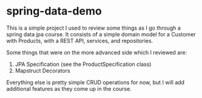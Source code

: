# spring-data-demo

This is a simple project I used to review some things as I go through a spring data jpa course. It consists of a simple domain model for a Customer with Products, with a REST API, services, and repositories. 

Some things that were on the more advanced side which I reviewed are:

1. JPA Specification (see the ProductSpecification class)
2. Mapstruct Decorators

Everything else is pretty simple CRUD operations for now, but I will add additional features as they come up in the course.
 
